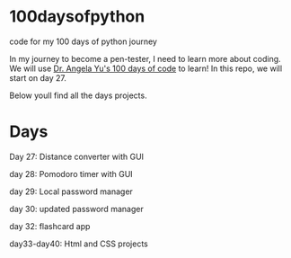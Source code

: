 # 100daysofpython
code for my 100 days of python journey


In my journey to become a pen-tester, I need to learn more about coding. We will use [Dr. Angela Yu's 100 days of code](https://www.udemy.com/course/100-days-of-code/) to learn!
In this repo, we will start on day 27.

Below youll find all the days projects.
# Days

Day 27: Distance converter with GUI

day 28: Pomodoro timer with GUI

day 29: Local password manager

day 30: updated password manager

day 32: flashcard app

day33-day40: Html and CSS projects
